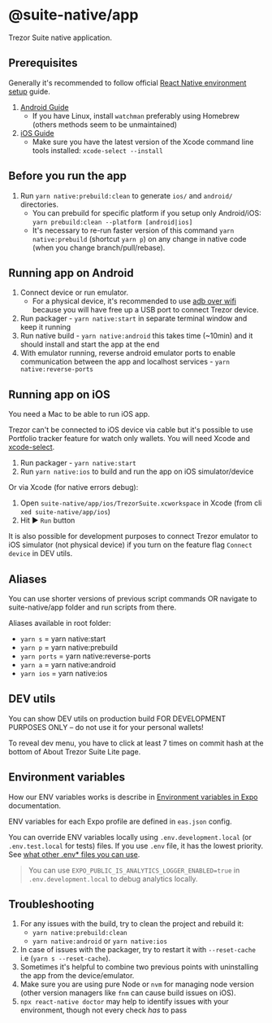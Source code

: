 # @suite-native/app

Trezor Suite native application.

## Prerequisites

Generally it's recommended to follow official [React Native environment setup](https://reactnative.dev/docs/set-up-your-environment) guide.

1. [Android Guide](https://reactnative.dev/docs/set-up-your-environment?os=macos&platform=android)
    - If you have Linux, install `watchman` preferably using Homebrew (others methods seem to be unmaintained)
2. [iOS Guide](https://reactnative.dev/docs/set-up-your-environment?os=macos&platform=ios)
    - Make sure you have the latest version of the Xcode command line tools installed: `xcode-select --install`

## Before you run the app

1. Run `yarn native:prebuild:clean` to generate `ios/` and `android/` directories.
    - You can prebuild for specific platform if you setup only Android/iOS: `yarn prebuild:clean --platform [android|ios]`
    - It's necessary to re-run faster version of this command `yarn native:prebuild` (shortcut `yarn p`) on any change in native code (when you change branch/pull/rebase).

## Running app on Android

1. Connect device or run emulator.
    - For a physical device, it's recommended to use [adb over wifi](https://developer.android.com/studio/command-line/adb#connect-to-a-device-over-wi-fi-android-11+) because you will have free up a USB port to connect Trezor device.
2. Run packager - `yarn native:start` in separate terminal window and keep it running
3. Run native build - `yarn native:android` this takes time (~10min) and it should install and start the app at the end
4. With emulator running, reverse android emulator ports to enable communication between the app and localhost services - `yarn native:reverse-ports`

## Running app on iOS

You need a Mac to be able to run iOS app.

Trezor can't be connected to iOS device via cable but it's possible to use Portfolio tracker feature for watch only wallets. You will need Xcode and [xcode-select](https://www.freecodecamp.org/news/install-xcode-command-line-tools/).

1. Run packager - `yarn native:start`
1. Run `yarn native:ios` to build and run the app on iOS simulator/device

Or via Xcode (for native errors debug):

1. Open `suite-native/app/ios/TrezorSuite.xcworkspace` in Xcode (from cli `xed suite-native/app/ios`)
1. Hit ▶️ `Run` button

It is also possible for development purposes to connect Trezor emulator to iOS simulator (not physical device) if you turn on the feature flag `Connect device` in DEV utils.

## Aliases

You can use shorter versions of previous script commands OR navigate to suite-native/app folder and run scripts from there.

Aliases available in root folder:

-   `yarn s` = yarn native:start
-   `yarn p` = yarn native:prebuild
-   `yarn ports` = yarn native:reverse-ports
-   `yarn a` = yarn native:android
-   `yarn ios` = yarn native:ios

## DEV utils

You can show DEV utils on production build FOR DEVELOPMENT PURPOSES ONLY – do not use it for your personal wallets!

To reveal dev menu, you have to click at least 7 times on commit hash at the bottom of About Trezor Suite Lite page.

## Environment variables

How our ENV variables works is describe in [Environment variables in Expo](https://docs.expo.dev/guides/environment-variables/) documentation.

ENV variables for each Expo profile are defined in `eas.json` config.

You can override ENV variables locally using `.env.development.local` (or `.env.test.local` for tests) files. If you use `.env` file, it has the lowest priority. See [what other .env\* files you can use](https://github.com/bkeepers/dotenv/blob/c6e583a/README.md#what-other-env-files-can-i-use).

> You can use `EXPO_PUBLIC_IS_ANALYTICS_LOGGER_ENABLED=true` in `.env.development.local` to debug analytics locally.

## Troubleshooting

1. For any issues with the build, try to clean the project and rebuild it:
    - `yarn native:prebuild:clean`
    - `yarn native:android` or `yarn native:ios`
2. In case of issues with the packager, try to restart it with `--reset-cache` i.e (`yarn s --reset-cache`).
3. Sometimes it's helpful to combine two previous points with uninstalling the app from the device/emulator.
4. Make sure you are using pure Node or `nvm` for managing node version (other version managers like `fnm` can cause build issues on iOS).
5. `npx react-native doctor` may help to identify issues with your environment, though not every check _has_ to pass
